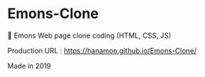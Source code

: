 # Emons-Clone

🐑 Emons Web page clone coding (HTML, CSS, JS)

Production URL : https://hanamon.github.io/Emons-Clone/

Made in 2019
